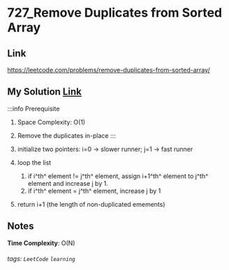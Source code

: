 # 727_Remove Duplicates from Sorted Array

## Link
https://leetcode.com/problems/remove-duplicates-from-sorted-array/

## My Solution [Link](https://github.com/lisacheng-choco/leetcode/blob/master/Algorithm/727_Remove_Duplicates_from_Sorted_Array/main.py)
:::info
Prerequisite
1. Space Complexity: O(1)
2. Remove the duplicates in-place
:::

1. initialize two pointers: i=0 -> slower runner; j=1 -> fast runner
2. loop the list
    1. if i^th^ element != j^th^ element, assign i+1^th^ element to j^th^ element and increase j by 1.
    2. if i^th^ element = j^th^ element, increase j by 1
3. return i+1 (the length of non-duplicated emements)

## Notes
**Time Complexity**: O(N)

###### tags: `LeetCode` `learning`